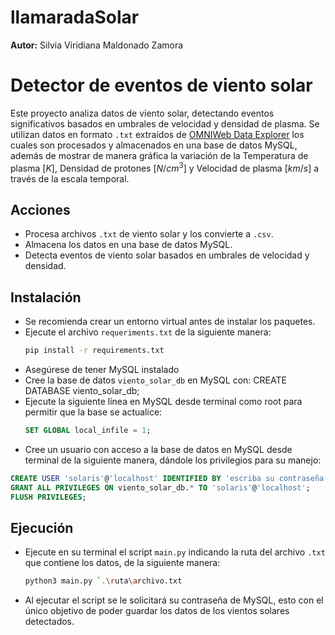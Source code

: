 # llamaradaSolar
**Autor:** Silvia Viridiana Maldonado Zamora

# Detector de eventos de viento solar  

Este proyecto analiza datos de viento solar, detectando eventos significativos basados en umbrales de velocidad y densidad de plasma. Se utilizan datos en formato `.txt` extraídos de [OMNIWeb Data Explorer](https://omniweb.gsfc.nasa.gov/form/dx1.html) los cuales son procesados y almacenados en una base de datos MySQL, además de mostrar de manera gráfica la variación de la Temperatura de plasma $[K]$, Densidad de protones $[N/cm^3]$ y Velocidad de plasma $[km/s]$ a través de la escala temporal.

## Acciones
- Procesa archivos `.txt` de viento solar y los convierte a `.csv`.  
- Almacena los datos en una base de datos MySQL.  
- Detecta eventos de viento solar basados en umbrales de velocidad y densidad.  

## Instalación
- Se recomienda crear un entorno virtual antes de instalar los paquetes.
- Ejecute el archivo `requeriments.txt` de la siguiente manera:
  ```bash
  pip install -r requirements.txt
- Asegúrese de tener MySQL instalado
- Cree la base de datos `viento_solar_db` en MySQL con:
  CREATE DATABASE viento_solar_db;
- Ejecute la siguiente línea en MySQL desde terminal como root para permitir que la base se actualice:
  ```sql
  SET GLOBAL local_infile = 1;
- Cree un usuario con acceso a la base de datos en MySQL desde terminal de la siguiente manera, dándole los privilegios para su manejo:
 ```sql
CREATE USER 'solaris'@'localhost' IDENTIFIED BY 'escriba su contraseña';
GRANT ALL PRIVILEGES ON viento_solar_db.* TO 'solaris'@'localhost';
FLUSH PRIVILEGES;
```

## Ejecución
- Ejecute en su terminal el script `main.py` indicando la ruta del archivo `.txt` que contiene los datos, de la siguiente manera:
  ```bash
  python3 main.py `.\ruta\archivo.txt
- Al ejecutar el script se le solicitará su contraseña de MySQL, esto con el único objetivo de poder guardar los datos de los vientos solares detectados.
